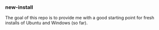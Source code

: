 ### new-install

The goal of this repo is to provide me with a good starting point for fresh
installs of Ubuntu and Windows (so far).
